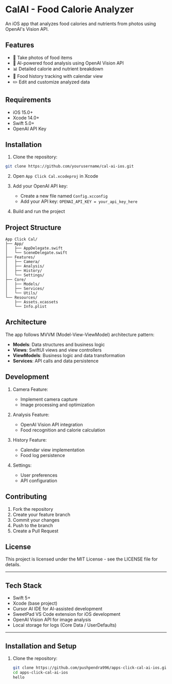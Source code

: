 # CalAI - Food Calorie Analyzer

An iOS app that analyzes food calories and nutrients from photos using OpenAI's Vision API.

## Features

- 📸 Take photos of food items
- 🤖 AI-powered food analysis using OpenAI Vision API
- 📊 Detailed calorie and nutrient breakdown
- 📅 Food history tracking with calendar view
- ✏️ Edit and customize analyzed data

## Requirements

- iOS 15.0+
- Xcode 14.0+
- Swift 5.0+
- OpenAI API Key

## Installation

1. Clone the repository:
```bash
git clone https://github.com/yourusername/cal-ai-ios.git
```

2. Open `App Click Cal.xcodeproj` in Xcode

3. Add your OpenAI API key:
   - Create a new file named `Config.xcconfig`
   - Add your API key: `OPENAI_API_KEY = your_api_key_here`

4. Build and run the project

## Project Structure

```
App Click Cal/
├── App/
│   ├── AppDelegate.swift
│   └── SceneDelegate.swift
├── Features/
│   ├── Camera/
│   ├── Analysis/
│   ├── History/
│   └── Settings/
├── Core/
│   ├── Models/
│   ├── Services/
│   └── Utils/
└── Resources/
    ├── Assets.xcassets
    └── Info.plist
```

## Architecture

The app follows MVVM (Model-View-ViewModel) architecture pattern:

- **Models**: Data structures and business logic
- **Views**: SwiftUI views and view controllers
- **ViewModels**: Business logic and data transformation
- **Services**: API calls and data persistence

## Development

1. Camera Feature:
   - Implement camera capture
   - Image processing and optimization

2. Analysis Feature:
   - OpenAI Vision API integration
   - Food recognition and calorie calculation

3. History Feature:
   - Calendar view implementation
   - Food log persistence

4. Settings:
   - User preferences
   - API configuration

## Contributing

1. Fork the repository
2. Create your feature branch
3. Commit your changes
4. Push to the branch
5. Create a Pull Request

## License

This project is licensed under the MIT License - see the LICENSE file for details.

---

## Tech Stack

- Swift 5+
- Xcode (base project)
- Cursor AI IDE for AI-assisted development
- SweetPad VS Code extension for iOS development
- OpenAI Vision API for image analysis
- Local storage for logs (Core Data / UserDefaults)

---

## Installation and Setup

1. Clone the repository:
   ```bash
   git clone https://github.com/pushpendra996/apps-click-cal-ai-ios.git
   cd apps-click-cal-ai-ios
   hello
   
